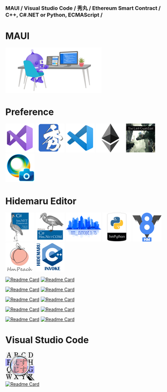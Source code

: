 ### MAUI / Visual Studio Code / 秀丸 / Ethereum Smart Contract / C++, C#.NET or Python, ECMAScript / 

# MAUI

<img src="2x_index_title_maui_desk.png" width="300" height="142"><br>

# Preference
<a href="#"><img src="index_title_vs2022.png" width="90" height="90"></a>
<a href="https://xn--pckzexbx21r8q9b.net/"><img src="index_title_hm.png" width="90" height="90"></a>
<a href="https://github.com/komiyamma/vscode_ripgrep_sjis_extension"><img src="index_title_vsc.png" width="90" height="90"></a>
<a href="https://etherscan.io/address/0xe067433833636d2a5acbb42a219c7a97651e63bd#code"><img src="index_title_eth.png" width="90" height="90"></a>
<a href="https://en.wikipedia.org/wiki/The_Last_Guardian"><img src="index_title_tlg.png" width="90" height="90"></a>
<a href="https://ja.wikipedia.org/wiki/PlayMemories"><img src="index_title_pms.png" width="90" height="90"></a>

# Hidemaru Editor

<a href="https://xn--pckzexbx21r8q9b.net/?page=nobu_tool_hm_dotnet"><img src="index_title_cs.png" width="90" height="90"></a>
<a href="https://xn--pckzexbx21r8q9b.net/?page=nobu_tool_hm_dotnet_pinvoke"><img src="index_title_cs_com.png" width="90" height="90"></a>
<a href="https://xn--pckzexbx21r8q9b.net/?page=nobu_tool_hm_jsmode_ts_difinition"><img src="index_title_jsmode_ts.png" width="110" height="90"></a>
<a href="https://xn--pckzexbx21r8q9b.net/?page=nobu_tool_hm_python3"><img src="index_title_py.png" width="90" height="90"></a>
<a href="https://xn--pckzexbx21r8q9b.net/?page=nobu_tool_hm_ecmascript"><img src="index_title_v8.png" width="90" height="90"></a>
<a href="https://xn--pckzexbx21r8q9b.net/?page=nobu_tool_hm_php"><img src="index_title_php.png" width="90" height="90"></a>
<a href="https://xn--pckzexbx21r8q9b.net/?page=nobu_tool_hm_cpp_invoke"><img src="index_title_cpp.png" width="90" height="90"></a>

[![Readme Card](https://github-readme-stats-sigma-five.vercel.app/api/pin/?username=komiyamma&repo=hm_dotnet_fw)](https://github.com/komiyamma/hm_dotnet_fw)
[![Readme Card](https://github-readme-stats-sigma-five.vercel.app/api/pin/?username=komiyamma&repo=hm_dotnet_com)](https://github.com/komiyamma/hm_dotnet_com)

[![Readme Card](https://github-readme-stats-sigma-five.vercel.app/api/pin/?username=komiyamma&repo=hm_python3)](https://github.com/komiyamma/hm_python3)
[![Readme Card](https://github-readme-stats-sigma-five.vercel.app/api/pin/?username=komiyamma&repo=hm_ecmascript)](https://github.com/komiyamma/hm_ecmascript)

[![Readme Card](https://github-readme-stats-sigma-five.vercel.app/api/pin/?username=komiyamma&repo=hm_php8)](https://github.com/komiyamma/hm_php8)
[![Readme Card](https://github-readme-stats-sigma-five.vercel.app/api/pin/?username=komiyamma&repo=hm_cpp_invoke)](https://github.com/komiyamma/hm_cpp_invoke)

[![Readme Card](https://github-readme-stats-sigma-five.vercel.app/api/pin/?username=komiyamma&repo=hm_javascript)](https://github.com/komiyamma/hm_javascript)
[![Readme Card](https://github-readme-stats-sigma-five.vercel.app/api/pin/?username=komiyamma&repo=hm_powershell)](https://github.com/komiyamma/hm_powershell)

[![Readme Card](https://github-readme-stats-sigma-five.vercel.app/api/pin/?username=komiyamma&repo=hm_jsmode_ts_difinition)](https://github.com/komiyamma/hm_jsmode_ts_difinition)
[![Readme Card](https://github-readme-stats-sigma-five.vercel.app/api/pin/?username=komiyamma&repo=hidemaru-net)](https://github.com/komiyamma/hidemaru-net)

# Visual Studio Code

<a href="https://marketplace.visualstudio.com/items?itemName=komiyamma.rg-sjis"><img src="index_vsc_rg_sjis.png" width="90" height="90"></a><br>
[![Readme Card](https://github-readme-stats-sigma-five.vercel.app/api/pin/?username=komiyamma&repo=vscode_ripgrep_sjis_extension)](https://github.com/komiyamma/vscode_ripgrep_sjis_extension)
